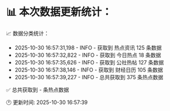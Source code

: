 📊 本次数据更新统计：
==========================

📈 数据分类统计：
- 2025-10-30 16:57:31,198 - INFO - 获取到 热点资讯 125 条数据
- 2025-10-30 16:57:32,822 - INFO - 获取到 今日热点 18 条数据
- 2025-10-30 16:57:35,626 - INFO - 获取到 公社热帖 127 条数据
- 2025-10-30 16:57:38,146 - INFO - 获取到 财经日历 105 条数据
- 2025-10-30 16:57:39,227 - INFO - 总共获取到 375 条热点数据

✅ 总共获取到 - 条热点数据

🕐 更新时间: 2025-10-30 16:57:39
